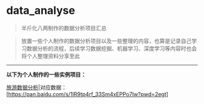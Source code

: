 # data_analyse

> 半斤化八两制作的数据分析项目汇总

> 放置一些个人制作的数据分析项目以及一些整理的内容，也算是记录自己学习数据分析的流程，后续学习数据挖掘、机器学习、深度学习等内容时也会将个人整理资料分享至此


___

__以下为个人制作的一些实例项目：__

[旅游数据分析](https://github.com/Hyh996/data_analyse/tree/main/%E6%97%85%E6%B8%B8%E6%95%B0%E6%8D%AE%E5%88%86%E6%9E%90)|对应数据：[https://pan.baidu.com/s/1lR9tp4rf_33Sm4xEPPo7Iw?pwd=2egt] 
